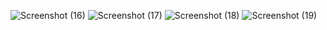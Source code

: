 ![Screenshot (16)](https://user-images.githubusercontent.com/87578584/219868734-04ebd8f5-dd7d-460b-b70c-b321a01c7ec3.png)
![Screenshot (17)](https://user-images.githubusercontent.com/87578584/219868740-6c9946a0-b4a0-4c07-b1aa-afa3bd4b7655.png)
![Screenshot (18)](https://user-images.githubusercontent.com/87578584/219868757-c0a8346b-9ce6-4f46-9775-cbfec57e3537.png)
![Screenshot (19)](https://user-images.githubusercontent.com/87578584/219868760-02cf53da-07fc-4b0a-9fbc-62a4fc0755e2.png)
